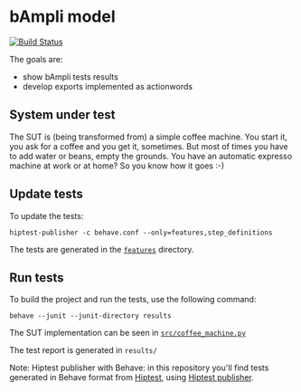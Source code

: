 # bAmpli model
[![Build Status](https://travis-ci.org/bampli/model.svg?branch=master)](https://travis-ci.org/bampli/model)

The goals are:

 * show bAmpli tests results
 * develop exports implemented as actionwords

System under test
------------------

The SUT is (being transformed from) a simple coffee machine. You start it, you ask for a coffee and you get it, sometimes. But most of times you have to add water or beans, empty the grounds. You have an automatic expresso machine at work or at home? So you know how it goes :-)

Update tests
-------------

To update the tests:

    hiptest-publisher -c behave.conf --only=features,step_definitions

The tests are generated in the [``features``](https://github.com/hiptest/hps-behave/tree/master/features) directory.

Run tests
---------

To build the project and run the tests, use the following command:

    behave --junit --junit-directory results

The SUT implementation can be seen in [``src/coffee_machine.py``](https://github.com/hiptest/hps-behave/blob/master/src/coffee_machine.py)

The test report is generated in ```results/```

Note: Hiptest publisher with Behave: in this repository you'll find tests generated in Behave format from [Hiptest](https://hiptest.com), using [Hiptest publisher](https://github.com/hiptest/hiptest-publisher).

